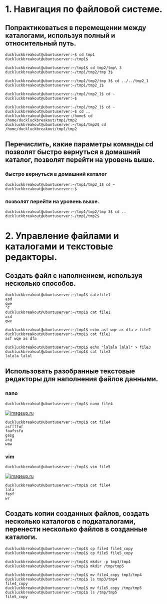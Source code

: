 # 1. Навигация по файловой системе. 

## Попрактиковаться в перемещении между каталогами, используя полный и относительный путь.
```console
duckluckbreakout@ubuntuserver:~$ cd tmp1
duckluckbreakout@ubuntuserver:~/tmp1$
```
```console
duckluckbreakout@ubuntuserver:~/tmp1$ cd tmp2/tmp\ 3
duckluckbreakout@ubuntuserver:~/tmp1/tmp2/tmp 3$
```
```console
duckluckbreakout@ubuntuserver:~/tmp1/tmp2/tmp 3$ cd ../../tmp2_1
duckluckbreakout@ubuntuserver:~/tmp1/tmp2_1$
```
```console
duckluckbreakout@ubuntuserver:~/tmp1/tmp2_1$ cd ~
duckluckbreakout@ubuntuserver:~$
```
```console
duckluckbreakout@ubuntuserver:~/tmp1/tmp2_1$ cd ~
duckluckbreakout@ubuntuserver:~$ cd ..
duckluckbreakout@ubuntuserver:/home$ cd /home/duckluckbreakout/tmp1/tmp2
duckluckbreakout@ubuntuserver:~/tmp1/tmp2$ cd /home/duckluckbreakout/tmp1/tmp2
```

## Перечислить, какие параметры команды cd позволят быстро вернуться в домашний каталог, позволят перейти на уровень выше.
### быстро вернуться в домашний каталог
```console
duckluckbreakout@ubuntuserver:~/tmp1/tmp2_1$ cd ~
duckluckbreakout@ubuntuserver:~$
```
### позволят перейти на уровень выше.
```console
duckluckbreakout@ubuntuserver:~/tmp1/tmp2/tmp 3$ cd ..
duckluckbreakout@ubuntuserver:~/tmp1/tmp2$
```

# 2. Управление файлами и каталогами и текстовые редакторы. 
## Создать файл с наполнением, используя несколько способов. 
```console
duckluckbreakout@ubuntuserver:~/tmp1$ cat>file1
asd
qwe
^C
duckluckbreakout@ubuntuserver:~/tmp1$ cat file1
asd
qwe
```
```console
duckluckbreakout@ubuntuserver:~/tmp1$ echo asf wqe as dfa > file2
duckluckbreakout@ubuntuserver:~/tmp1$ cat file2
asf wqe as dfa
```
```console
duckluckbreakout@ubuntuserver:~/tmp1$ echo "lalala lalal" > file3
duckluckbreakout@ubuntuserver:~/tmp1$ cat file3
lalala lalal
```

## Использовать разобранные текстовые редакторы для наполнения файлов данными. 

### nano
```console
duckluckbreakout@ubuntuserver:~/tmp1$ nano file4
```
[![imageup.ru](https://imageup.ru/img200/3634267/snimok-ehkrana-2020-07-23-v-142846.jpg)](https://imageup.ru/img200/3634267/snimok-ehkrana-2020-07-23-v-142846.jpg.html)
```console
duckluckbreakout@ubuntuserver:~/tmp1$ cat file4
asffffwf
faafssfa
gasg
asg
waw

```

### vim
```console
duckluckbreakout@ubuntuserver:~/tmp1$ vim file5
```
[![imageup.ru](https://imageup.ru/img152/3634269/snimok-ehkrana-2020-07-23-v-143305.jpg)](https://imageup.ru/img152/3634269/snimok-ehkrana-2020-07-23-v-143305.jpg.html)
```console
duckluckbreakout@ubuntuserver:~/tmp1$ cat file4
lala
fasf
wr
```

## Создать копии созданных файлов, создать несколько каталогов с подкаталогами, перенести несколько файлов в созданные каталоги. 
```console
duckluckbreakout@ubuntuserver:~/tmp1$ cp file4 file4_copy
duckluckbreakout@ubuntuserver:~/tmp1$ cp file5 file5_copy
```
```console
duckluckbreakout@ubuntuserver:~/tmp1$ mkdir -p tmp3/tmp4
duckluckbreakout@ubuntuserver:~/tmp1$ mkdir /tmp/tmp5
```
```console
duckluckbreakout@ubuntuserver:~/tmp1$ mv file4_copy tmp3/tmp4
duckluckbreakout@ubuntuserver:~/tmp1$ ls tmp3/tmp4
file4_copy
duckluckbreakout@ubuntuserver:~/tmp1$ mv file5_copy /tmp/tmp5
duckluckbreakout@ubuntuserver:~/tmp1$ ls /tmp/tmp5
file5_copy
```

